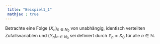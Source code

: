 ```yaml
---
 title: "Beispiel1_1"
 mathjax : true
---
```

Betrachte eine Folge ${(X_{n})}_{n \in N_{0}}$ von unabhängig, identisch
verteilten Zufallsvariablen und ${(Y_{n})}_{n \in N_{0}}$ sei definiert
durch $Y_{n} = X_{0}$ für alle $n \in \mathbb{N}$.
